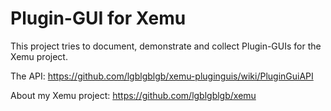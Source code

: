 # Plugin-GUI for Xemu

This project tries to document, demonstrate and collect Plugin-GUIs for the Xemu project.

The API: https://github.com/lgblgblgb/xemu-pluginguis/wiki/PluginGuiAPI

About my Xemu project: https://github.com/lgblgblgb/xemu
